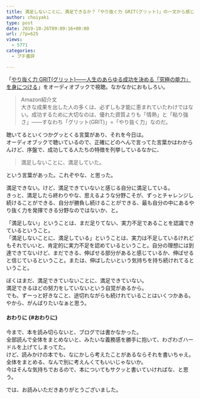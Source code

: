 ```yaml
---
title: 満足しないことに、満足できるか？「やり抜く力 GRIT(グリット)」の一文から感じたこと
author: choiyaki
type: post
date: 2019-10-26T09:09:16+00:00
url: /?p=625
views:
  - 5771
categories:
  - プチ書評

---
```

「<a target="_blank" href="https://www.amazon.co.jp/gp/product/4478064806/ref=as_li_tl?ie=UTF8&camp=247&creative=1211&creativeASIN=4478064806&linkCode=as2&tag=choiyaki81-22&linkId=01ad03fd46eb4228b815fe3c5cb47a16" rel="noopener noreferrer">やり抜く力 GRIT(グリット)――人生のあらゆる成功を決める「究極の能力」を身につける</a><img loading="lazy" src="//ir-jp.amazon-adsystem.com/e/ir?t=choiyaki81-22&l=am2&o=9&a=4478064806" width="1" height="1" border="0" alt="" style="border:none !important; margin:0px !important;" />」をオーディオブックで視聴。なかなかにおもしろい。

> Amazon紹介文  
> 大きな成果を出した人の多くは、必ずしも才能に恵まれていたわけではない。成功するために大切なのは、優れた資質よりも「情熱」と「粘り強さ」――すなわち「グリット(GRIT)」=「やり抜く力」なのだ。

聴いてるといくつかグッとくる言葉があり、それを今日は。  
オーディオブックで聴いているので、正確にどのへんで言ってた言葉かはわからんけど、序盤で、成功してる人たちの特徴を列挙しているなかに、

> 満足しないことに、満足していた。

という言葉があった。これぞやな、と思った。

満足できない。けど、満足できていないと感じる自分に満足している。  
きっと、満足したら終わりやな、思えるような分野こそが、ずっとチャレンジし続けることができる、自分が勝負し続けることができる、最も自分の中にあるやり抜く力を発揮できる分野なのではないか、と。

「満足しない」ということは、まだ足りてない、実力不足であることを認識できているということ。  
「満足しないことに、満足している」ということは、実力は不足しているけれどもそれでいいと、肯定的に実力不足を認めているということ。自分の理想には到達できてないけど、まだできる、伸ばせる部分があると感じているか、伸ばせると信じているということ。または、伸ばしたいという気持ちを持ち続けれてるということ。

ぼくはまだ、満足できていないことに、満足できていない。  
満足できるほどの努力をしていないという自覚があるから。  
でも、ずーっと好きなこと、途切れながらも続けれていることはいくつかある。  
やから、がんばりたいなぁと思う。

#### おわりに {#おわりに}

今まで、本を読み切らないと、ブログでは書かなかった。  
全部読んで全体をまとめないと、みたいな義務感を勝手に抱いて、わざわざハードルを上げてしまってた。  
けど、読みかけの本でも、なにかしら考えたことがあるならそれを書いちゃえ。全体をまとめる、なんで別に考えんくてもいいじゃないか。  
今はそんな気持ちでおるので、本についてもサクッと書いていければな、と思う。

では、お読みいただきありがとうございました。